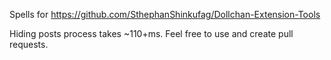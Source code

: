Spells for https://github.com/SthephanShinkufag/Dollchan-Extension-Tools

Hiding posts process takes ~110+ms.
Feel free to use and create pull requests.
